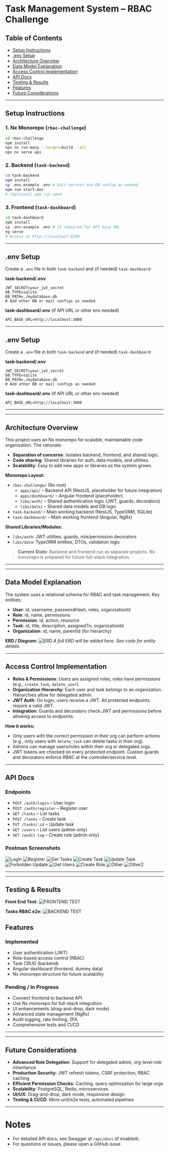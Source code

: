 

# Task Management System – RBAC Challenge



## Table of Contents
- [Setup Instructions](#setup-instructions)
- [.env Setup](#env-setup)
- [Architecture Overview](#architecture-overview)
- [Data Model Explanation](#data-model-explanation)
- [Access Control Implementation](#access-control-implementation)
- [API Docs](#api-docs)
- [Testing & Results](#testing--results)
- [Features](#features)
- [Future Considerations](#future-considerations)

---



## Setup Instructions

### 1. Nx Monorepo (`rbac-challenge`)
```sh
cd rbac-challenge
npm install
npx nx run-many --target=build --all
npx nx serve api
```

### 2. Backend (`task-backend`)
```sh
cd task-backend
npm install
cp .env.example .env # Edit secrets and DB config as needed
npm run start:dev
# (Optional) npm run seed
```

### 3. Frontend (`task-dashboard`)
```sh
cd task-dashboard
npm install
cp .env.example .env # If required for API base URL
ng serve
# Access at http://localhost:4200
```

---

## .env Setup

Create a `.env` file in both `task-backend` and (if needed) `task-dashboard`:

**task-backend/.env**
```
JWT_SECRET=your_jwt_secret
DB_TYPE=sqlite
DB_PATH=./mydatabase.db
# Add other DB or mail configs as needed
```

**task-dashboard/.env** (if API URL or other env needed)
```
API_BASE_URL=http://localhost:3000
```

---

## .env Setup

Create a `.env` file in both `task-backend` and (if needed) `task-dashboard`:

**task-backend/.env**
```
JWT_SECRET=your_jwt_secret
DB_TYPE=sqlite
DB_PATH=./mydatabase.db
# Add other DB or mail configs as needed
```

**task-dashboard/.env** (if API URL or other env needed)
```
API_BASE_URL=http://localhost:3000
```

---

---



## Architecture Overview

This project uses an Nx monorepo for scalable, maintainable code organization. The rationale:
- **Separation of concerns**: Isolates backend, frontend, and shared logic.
- **Code sharing**: Shared libraries for auth, data models, and utilities.
- **Scalability**: Easy to add new apps or libraries as the system grows.

**Monorepo Layout:**
- `rbac-challenge/` (Nx root)
  - `apps/api/` – Backend API (NestJS, placeholder for future integration)
  - `apps/dashboard/` – Angular frontend (placeholder)
  - `libs/auth/` – Shared authentication logic (JWT, guards, decorators)
  - `libs/data/` – Shared data models and DB logic
- `task-backend/` – Main working backend (NestJS, TypeORM, SQLite)
- `task-dashboard/` – Main working frontend (Angular, NgRx)

**Shared Libraries/Modules:**
- `libs/auth`: JWT utilities, guards, role/permission decorators
- `libs/data`: TypeORM entities, DTOs, validation logic

> **Current State:** Backend and frontend run as separate projects. Nx monorepo is prepared for future full-stack integration.

---

---



## Data Model Explanation

The system uses a relational schema for RBAC and task management. Key entities:

- **User**: id, username, passwordHash, roles, organizationId
- **Role**: id, name, permissions
- **Permission**: id, action, resource
- **Task**: id, title, description, assignedTo, organizationId
- **Organization**: id, name, parentId (for hierarchy)

**ERD / Diagram:**
![ERD](docs/erd-placeholder.png)
_A full ERD will be added here. See code for entity details._

---


## Access Control Implementation

- **Roles & Permissions**: Users are assigned roles; roles have permissions (e.g., `create_task`, `delete_user`).
- **Organization Hierarchy**: Each user and task belongs to an organization. Hierarchies allow for delegated admin.
- **JWT Auth**: On login, users receive a JWT. All protected endpoints require a valid JWT.
- **Integration**: Guards and decorators check JWT and permissions before allowing access to endpoints.

**How it works:**
- Only users with the correct permission in their org can perform actions (e.g., only users with `delete_task` can delete tasks in their org).
- Admins can manage users/roles within their org or delegated orgs.
- JWT tokens are checked on every protected endpoint. Custom guards and decorators enforce RBAC at the controller/service level.

---



## API Docs

### Endpoints

- `POST /auth/login` – User login
- `POST /auth/register` – Register user
- `GET /tasks` – List tasks
- `POST /tasks` – Create task
- `PUT /tasks/:id` – Update task
- `GET /users` – List users (admin only)
- `GET /audit-log` – Create role (admin only)


### Postman Screenshots



![Login](Postman/1.png)
![Register](Postman/2.png)
![Get Tasks](Postman/3.png)
![Create Task](Postman/4.png)
![Update Task](Postman/5.png)
![Forbidden Update](Postman/6.png)
![Get Users](Postman/7.png)
![Create Role](Postman/8.png)
![Other](Postman/9.png)
![Other2](Postman/10.png)



---

---



## Testing & Results

**Front End Test:**
![FRONTEND TEST](Test/Front-end-test.png)

**Tasks RBAC e2e:**
![BACKEND TEST](Test/Back-end-test.png)

## Features

### Implemented
- User authentication (JWT)
- Role-based access control (RBAC)
- Task CRUD (backend)
- Angular dashboard (frontend, dummy data)
- Nx monorepo structure for future scalability

### Pending / In Progress
- Connect frontend to backend API
- Use Nx monorepo for full-stack integration
- UI enhancements (drag-and-drop, dark mode)
- Advanced state management (NgRx)
- Audit logging, rate limiting, 2FA
- Comprehensive tests and CI/CD

---

---



## Future Considerations

- **Advanced Role Delegation**: Support for delegated admin, org-level role inheritance
- **Production Security**: JWT refresh tokens, CSRF protection, RBAC caching
- **Efficient Permission Checks**: Caching, query optimization for large orgs
- **Scalability**: PostgreSQL, Redis, microservices
- **UI/UX**: Drag-and-drop, dark mode, responsive design
- **Testing & CI/CD**: More unit/e2e tests, automated pipelines

---


# Notes
- For detailed API docs, see Swagger at `/api/docs` (if enabled).
- For questions or issues, please open a GitHub issue.
